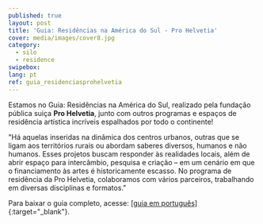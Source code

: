 ```yaml
---
published: true
layout: post
title: 'Guia: Residências na América do Sul - Pro Helvetia'
cover: media/images/cover8.jpg
category:
  - silo
  - residence
swipebox:
lang: pt
ref: guia_residenciasprohelvetia
---
```


Estamos no Guia: Residências na América do Sul, realizado pela fundação pública suiça **Pro Helvetia**, junto com outros programas e espaços de residência artística incríveis espalhados por todo o continente!

"Há aquelas inseridas na dinâmica dos centros urbanos, outras que se ligam aos territórios rurais ou abordam saberes diversos, humanos e não humanos. Esses projetos buscam responder às realidades locais, além de abrir espaço para intercâmbio, pesquisa e criação – em um cenário em que o financiamento às artes é historicamente escasso. No programa de residência da Pro Helvetia, colaboramos com vários parceiros, trabalhando em diversas disciplinas e formatos."

Para baixar o guia completo, acesse: [[guia em português]](https://indd.adobe.com/view/bbd58199-4cdc-439a-99aa-cbf36e00cc4d){:target="_blank"}.
